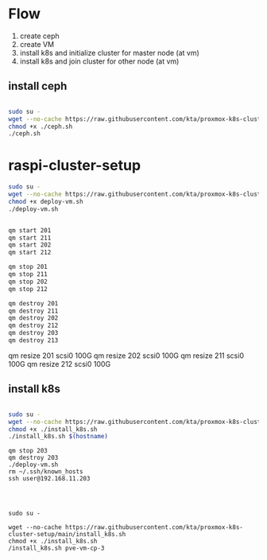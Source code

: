 # Flow

1. create ceph
2. create VM
3. install k8s and initialize cluster for master node (at vm)
3. install k8s and join cluster for other node (at vm)

## install ceph

```bash

sudo su -
wget --no-cache https://raw.githubusercontent.com/kta/proxmox-k8s-cluster-setup/main/ceph.sh
chmod +x ./ceph.sh
./ceph.sh
```

# raspi-cluster-setup


```bash
sudo su -
wget --no-cache https://raw.githubusercontent.com/kta/proxmox-k8s-cluster-setup/main/deploy-vm.sh
chmod +x deploy-vm.sh
./deploy-vm.sh


qm start 201
qm start 211
qm start 202
qm start 212

qm stop 201
qm stop 211
qm stop 202
qm stop 212

qm destroy 201
qm destroy 211
qm destroy 202
qm destroy 212
qm destroy 203
qm destroy 213
```


qm resize 201 scsi0 100G
qm resize 202 scsi0 100G
qm resize 211 scsi0 100G
qm resize 212 scsi0 100G



## install k8s

```bash

sudo su -
wget --no-cache https://raw.githubusercontent.com/kta/proxmox-k8s-cluster-setup/main/install_k8s.sh
chmod +x ./install_k8s.sh
./install_k8s.sh $(hostname)
```

```
qm stop 203
qm destroy 203
./deploy-vm.sh
rm ~/.ssh/known_hosts
ssh user@192.168.11.203




sudo su -

wget --no-cache https://raw.githubusercontent.com/kta/proxmox-k8s-cluster-setup/main/install_k8s.sh
chmod +x ./install_k8s.sh
/install_k8s.sh pve-vm-cp-3
```
